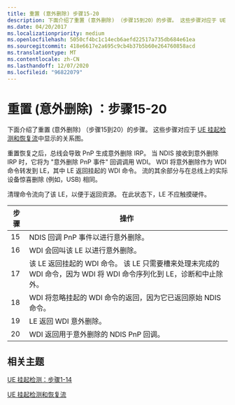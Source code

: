 ```yaml
---
title: 重置 (意外删除) 步骤15-20
description: 下面介绍了重置 (意外删除) （步骤15到20）的步骤。 这些步骤对应于 UE 挂起检测和恢复流中显示的关系图。
ms.date: 04/20/2017
ms.localizationpriority: medium
ms.openlocfilehash: 5050cf4bc1c14ecb6aefd22517a735db684e61ea
ms.sourcegitcommit: 418e6617e2a695c9cb4b37b5b60e264760858acd
ms.translationtype: MT
ms.contentlocale: zh-CN
ms.lasthandoff: 12/07/2020
ms.locfileid: "96822079"
---
```

# <a name="reset-surprise-remove-steps-15-20"></a>重置 (意外删除) ：步骤15-20


下面介绍了重置 (意外删除) （步骤15到20）的步骤。 这些步骤对应于 [UE 挂起检测和恢复流](wdi-ue-hang-detection-and-recovery-flow.md)中显示的关系图。

重置恢复之后，总线会导致 PnP 生成意外删除 IRP。 当 NDIS 接收到意外删除 IRP 时，它将为 "意外删除 PnP 事件" 回调调用 WDI。 WDI 将意外删除作为 WDI 命令转发到 LE，其中 LE 返回挂起的 WDI 命令。 流的其余部分与在总线上的实际设备惊喜删除 (例如，USB) 相同。

清理命令流向了该 LE，以便于返回资源。 在此状态下，LE 不应触摸硬件。

| 步骤 | 操作                                                                                                                                                               |
|------|----------------------------------------------------------------------------------------------------------------------------------------------------------------------|
| 15   | NDIS 回调 PnP 事件以进行意外删除。                                                                                                                   |
| 16   | WDI 会回叫该 LE 以进行意外删除。                                                                                                                           |
| 17   | 该 LE 返回挂起的 WDI 命令。 该 LE 只需要槽来处理未完成的 WDI 命令，因为 WDI 将 WDI 命令序列化到 LE，诊断和中止除外。 |
| 18   | WDI 将忽略挂起的 WDI 命令的返回，因为它已返回原始 NDIS 命令。                                                                    |
| 19   | LE 返回 WDI 意外删除。                                                                                                                                  |
| 20   | WDI 返回用于意外删除的 NDIS PnP 回调。                                                                                                                  |

 

## <a name="related-topics"></a>相关主题


[UE 挂起检测：步骤1-14](wdi-ue-hang-detection--step-1-to-step-14.md)

[UE 挂起检测和恢复流](wdi-ue-hang-detection-and-recovery-flow.md)

 

 






